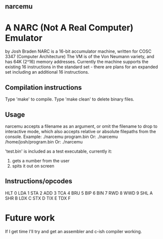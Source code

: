 ## narcemu
# A NARC (Not A Real Computer) Emulator

by Josh Braden
NARC is a 16-bit accumulator machine, written for COSC 3347 (Computer Architecture)
The VM is of the Von Neumann variety, and has 64K (2^16) memory addresses.
Currently the machine supports the existing 16 instructions in the standard set - there are plans for an expanded set including an additional 16 instructions.

## Compilation instructions
Type 'make' to compile.
Type 'make clean' to delete binary files.

## Usage
narcemu accepts a filename as an argument, or omit the filename to drop to interactive mode, which also accepts relative or absolute filepaths from the console.
Example:    ./narcemu program.bin
Or:         ./narcemu /home/josh/program.bin
Or:         ./narcemu

'test.bin' is included as a test executable, currently it:
1. gets a number from the user
2. spits it out on screen

## Instructions/opcodes
HLT		0
LDA		1
STA		2
ADD		3
TCA		4
BRU		5
BIP		6
BIN		7
RWD		8
WWD		9
SHL		A
SHR		B
LDX		C
STX		D
TIX		E
TDX		F

# Future work
If I get time I'll try and get an assembler and c-ish compiler working.
